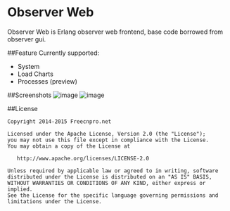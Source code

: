 Observer Web
============
Observer Web is Erlang observer web frontend, base code borrowed from observer gui.

##Feature
Currently supported:
* System
* Load Charts
* Processes (preview)

##Screenshots
![image](https://github.com/freecnpro/observer-web/blob/master/screenshots/screenshot_01.png)
![image](https://github.com/freecnpro/observer-web/blob/master/screenshots/screenshot_02.png)

##License

    Copyright 2014-2015 Freecnpro.net

    Licensed under the Apache License, Version 2.0 (the "License");
    you may not use this file except in compliance with the License.
    You may obtain a copy of the License at

       http://www.apache.org/licenses/LICENSE-2.0

    Unless required by applicable law or agreed to in writing, software
    distributed under the License is distributed on an "AS IS" BASIS,
    WITHOUT WARRANTIES OR CONDITIONS OF ANY KIND, either express or implied.
    See the License for the specific language governing permissions and
    limitations under the License.
